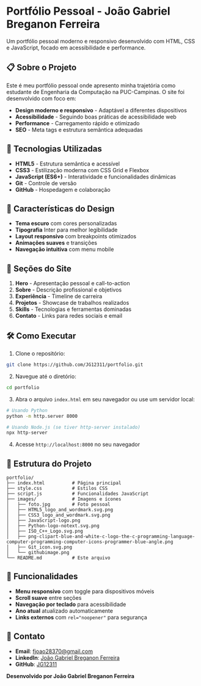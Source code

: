 # Portfólio Pessoal - João Gabriel Breganon Ferreira

Um portfólio pessoal moderno e responsivo desenvolvido com HTML, CSS e JavaScript, focado em acessibilidade e performance.

## 📋 Sobre o Projeto

Este é meu portfólio pessoal onde apresento minha trajetória como estudante de Engenharia da Computação na PUC-Campinas. O site foi desenvolvido com foco em:

- **Design moderno e responsivo** - Adaptável a diferentes dispositivos
- **Acessibilidade** - Seguindo boas práticas de acessibilidade web
- **Performance** - Carregamento rápido e otimizado
- **SEO** - Meta tags e estrutura semântica adequadas

## 🚀 Tecnologias Utilizadas

- **HTML5** - Estrutura semântica e acessível
- **CSS3** - Estilização moderna com CSS Grid e Flexbox
- **JavaScript (ES6+)** - Interatividade e funcionalidades dinâmicas
- **Git** - Controle de versão
- **GitHub** - Hospedagem e colaboração

## 🎨 Características do Design

- **Tema escuro** com cores personalizadas
- **Tipografia** Inter para melhor legibilidade
- **Layout responsivo** com breakpoints otimizados
- **Animações suaves** e transições
- **Navegação intuitiva** com menu mobile

## 📱 Seções do Site

1. **Hero** - Apresentação pessoal e call-to-action
2. **Sobre** - Descrição profissional e objetivos
3. **Experiência** - Timeline de carreira
4. **Projetos** - Showcase de trabalhos realizados
5. **Skills** - Tecnologias e ferramentas dominadas
6. **Contato** - Links para redes sociais e email

## 🛠️ Como Executar

1. Clone o repositório:
```bash
git clone https://github.com/JG12311/portfolio.git
```

2. Navegue até o diretório:
```bash
cd portfolio
```

3. Abra o arquivo `index.html` em seu navegador ou use um servidor local:
```bash
# Usando Python
python -m http.server 8000

# Usando Node.js (se tiver http-server instalado)
npx http-server
```

4. Acesse `http://localhost:8000` no seu navegador

## 📁 Estrutura do Projeto

```
portfolio/
├── index.html          # Página principal
├── style.css           # Estilos CSS
├── script.js           # Funcionalidades JavaScript
├── images/             # Imagens e ícones
│   ├── foto.jpg        # Foto pessoal
│   ├── HTML5_logo_and_wordmark.svg.png
│   ├── CSS3_logo_and_wordmark.svg.png
│   ├── JavaScript-logo.png
│   ├── Python-logo-notext.svg.png
│   ├── ISO_C++_Logo.svg.png
│   ├── png-clipart-blue-and-white-c-logo-the-c-programming-language-computer-programming-computer-icons-programmer-blue-angle.png
│   ├── Git_icon.svg.png
│   └── githubimage.png
└── README.md           # Este arquivo
```

## 🎯 Funcionalidades

- **Menu responsivo** com toggle para dispositivos móveis
- **Scroll suave** entre seções
- **Navegação por teclado** para acessibilidade
- **Ano atual** atualizado automaticamente
- **Links externos** com `rel="noopener"` para segurança

## 📧 Contato

- **Email**: [fjoao28370@gmail.com](mailto:fjoao28370@gmail.com)
- **LinkedIn**: [João Gabriel Breganon Ferreira](https://www.linkedin.com/in/jo%C3%A3o-gabriel-breganon-ferreira-341679343)
- **GitHub**: [JG12311](https://github.com/JG12311)


**Desenvolvido por João Gabriel Breganon Ferreira**
